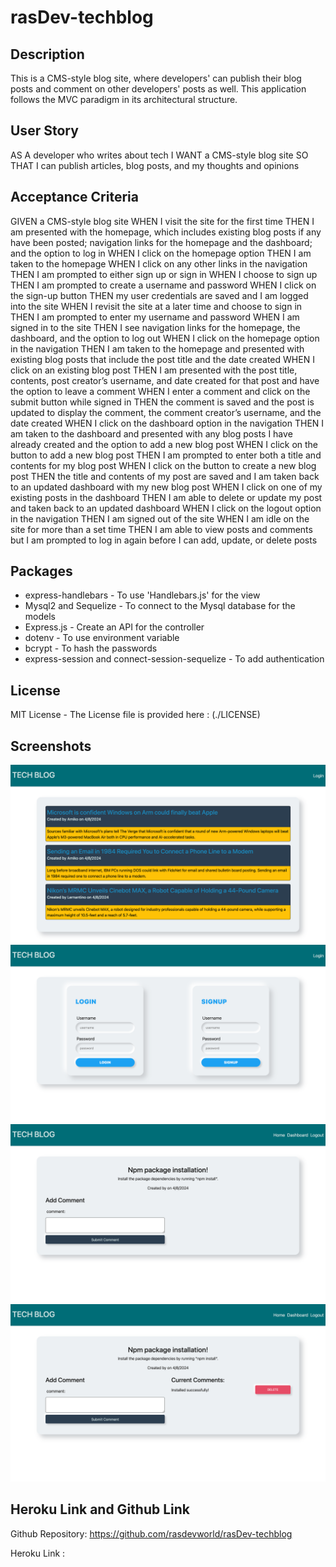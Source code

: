 # rasDev-techblog

## Description

This is a CMS-style blog site, where developers' can publish their blog posts and comment on other developers' posts as well. This application follows the MVC paradigm in its architectural structure.


## User Story

AS A developer who writes about tech
I WANT a CMS-style blog site
SO THAT I can publish articles, blog posts, and my thoughts and opinions

## Acceptance Criteria

GIVEN a CMS-style blog site
WHEN I visit the site for the first time
THEN I am presented with the homepage, which includes existing blog posts if any have been posted; navigation links for the homepage and the dashboard; and the option to log in
WHEN I click on the homepage option
THEN I am taken to the homepage
WHEN I click on any other links in the navigation
THEN I am prompted to either sign up or sign in
WHEN I choose to sign up
THEN I am prompted to create a username and password
WHEN I click on the sign-up button
THEN my user credentials are saved and I am logged into the site
WHEN I revisit the site at a later time and choose to sign in
THEN I am prompted to enter my username and password
WHEN I am signed in to the site
THEN I see navigation links for the homepage, the dashboard, and the option to log out
WHEN I click on the homepage option in the navigation
THEN I am taken to the homepage and presented with existing blog posts that include the post title and the date created
WHEN I click on an existing blog post
THEN I am presented with the post title, contents, post creator’s username, and date created for that post and have the option to leave a comment
WHEN I enter a comment and click on the submit button while signed in
THEN the comment is saved and the post is updated to display the comment, the comment creator’s username, and the date created
WHEN I click on the dashboard option in the navigation
THEN I am taken to the dashboard and presented with any blog posts I have already created and the option to add a new blog post
WHEN I click on the button to add a new blog post
THEN I am prompted to enter both a title and contents for my blog post
WHEN I click on the button to create a new blog post
THEN the title and contents of my post are saved and I am taken back to an updated dashboard with my new blog post
WHEN I click on one of my existing posts in the dashboard
THEN I am able to delete or update my post and taken back to an updated dashboard
WHEN I click on the logout option in the navigation
THEN I am signed out of the site
WHEN I am idle on the site for more than a set time
THEN I am able to view posts and comments but I am prompted to log in again before I can add, update, or delete posts


## Packages

* express-handlebars - To use 'Handlebars.js' for the view
* Mysql2 and Sequelize - To connect to the Mysql database for the models
* Express.js - Create an API for the controller
* dotenv - To use environment variable
* bcrypt - To hash the passwords
* express-session and connect-session-sequelize - To add authentication

## License

MIT License - The License file is provided here : (./LICENSE)

## Screenshots

![text](Assets/images/Homepage.png) 
![text](Assets/images/login-signup.png) 
![text](Assets/images/post.png) 
![text](Assets/images/comment.png)

## Heroku Link and Github Link

Github Repository: https://github.com/rasdevworld/rasDev-techblog

Heroku Link :
